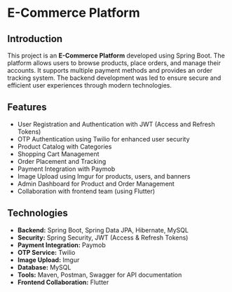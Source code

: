 # E-Commerce Platform


## Introduction

This project is an **E-Commerce Platform** developed using Spring Boot. The platform allows users to browse products, place orders, and manage their accounts. It supports multiple payment methods and provides an order tracking system. The backend development was led to ensure secure and efficient user experiences through modern technologies.

## Features

- User Registration and Authentication with JWT (Access and Refresh Tokens)
- OTP Authentication using Twilio for enhanced user security
- Product Catalog with Categories
- Shopping Cart Management
- Order Placement and Tracking
- Payment Integration with Paymob
- Image Upload using Imgur for products, users, and banners
- Admin Dashboard for Product and Order Management
- Collaboration with frontend team (using Flutter)

## Technologies

- **Backend:** Spring Boot, Spring Data JPA, Hibernate, MySQL
- **Security:** Spring Security, JWT (Access & Refresh Tokens)
- **Payment Integration:** Paymob
- **OTP Service:** Twilio
- **Image Upload:** Imgur
- **Database:** MySQL
- **Tools:** Maven, Postman, Swagger for API documentation
- **Frontend Collaboration:** Flutter


